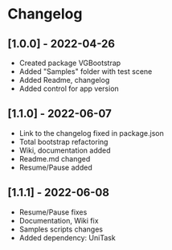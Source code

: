 # Changelog
## [1.0.0] - 2022-04-26
- Created package VGBootstrap
- Added "Samples" folder with test scene
- Added Readme, changelog
- Added control for app version

## [1.1.0] - 2022-06-07
- Link to the changelog fixed in package.json
- Total bootstrap refactoring
- Wiki, documentation added
- Readme.md changed
- Resume/Pause added

## [1.1.1] - 2022-06-08
- Resume/Pause fixes
- Documentation, Wiki fix
- Samples scripts changes
- Added dependency: UniTask